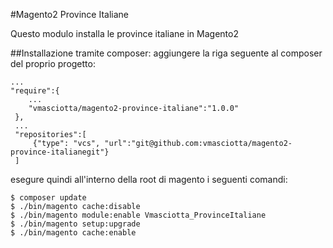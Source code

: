 #Magento2 Province Italiane

Questo modulo installa le province italiane in Magento2


##Installazione tramite composer:
 aggiungere la riga seguente al composer del proprio progetto:
 
```
...
"require":{
    ...
    "vmasciotta/magento2-province-italiane":"1.0.0"
 },
 ...
 "repositories":[
     {"type": "vcs", "url":"git@github.com:vmasciotta/magento2-province-italianegit"}
 ]
```
 
 esegure quindi all'interno della root di magento i seguenti comandi:

```
$ composer update
$ ./bin/magento cache:disable
$ ./bin/magento module:enable Vmasciotta_ProvinceItaliane
$ ./bin/magento setup:upgrade
$ ./bin/magento cache:enable
```